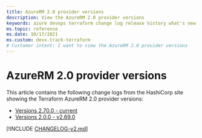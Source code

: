 ```yaml
---
title: AzureRM 2.0 provider versions 
description: View the AzureRM 2.0 provider versions 
keywords: azure devops terraform change log release history what's new
ms.topic: reference
ms.date: 10/17/2021
ms.custom: devx-track-terraform
# Customer intent: I want to view the AzureRM 2.0 provider versions 
---
```


# AzureRM 2.0 provider versions

This article contains the following change logs from the HashiCorp site showing the Terraform AzureRM 2.0 provider versions:

- [Versions 2.70.0 - current](https://github.com/hashicorp/terraform-provider-azurerm/blob/main/CHANGELOG.md)
- [Versions 2.0.0 - v2.69.0](https://github.com/hashicorp/terraform-provider-azurerm/blob/main/CHANGELOG-v2.md)

[!INCLUDE [CHANGELOG-v2.md](https://raw.githubusercontent.com/hashicorp/terraform-provider-azurerm/main/CHANGELOG-v2.md)]
